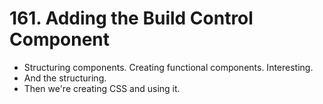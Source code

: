 # 161. Adding the Build Control Component
- Structuring components. Creating functional components. Interesting.
- And the structuring.
- Then we're creating CSS and using it.